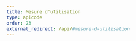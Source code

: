```yaml
---
title: Mesure d'utilisation
type: apicode
order: 23
external_redirect: /api/#mesure-d-utilisation
---
```


